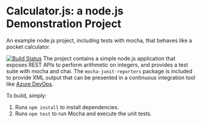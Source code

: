 Calculator.js: a node.js Demonstration Project
==============================================
An example node.js project, including tests with mocha, that behaves like
a pocket calculator.

[![Build Status](https://dev.azure.com/ranesonali0/Integrating%20External%20Source%20Control%20with%20Azure%20Pipelines/_apis/build/status/Sonali2608.calculator?branchName=master)](https://dev.azure.com/ranesonali0/Integrating%20External%20Source%20Control%20with%20Azure%20Pipelines/_build/latest?definitionId=15&branchName=master)
The project contains a simple node.js application that exposes REST APIs
to perform arithmetic on integers, and provides a test suite with mocha
and chai.  The `mocha-junit-reporters` package is included to provide XML
output that can be presented in a continuous integration tool like
[Azure DevOps](https://azure.com/devops).

To build, simply:

1. Runs `npm install` to install dependencies.
2. Runs `npm test` to run Mocha and execute the unit tests.

